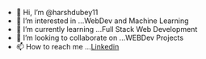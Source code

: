 - 👋 Hi, I’m @harshdubey11
- 👀 I’m interested in ...WebDev and Machine Learning
- 🌱 I’m currently learning ...Full Stack Web Development
- 💞️ I’m looking to collaborate on ...WEBDev Projects
- 📫 How to reach me ...[Linkedin](https://www.linkedin.com/in/harsh-dubey11/)



